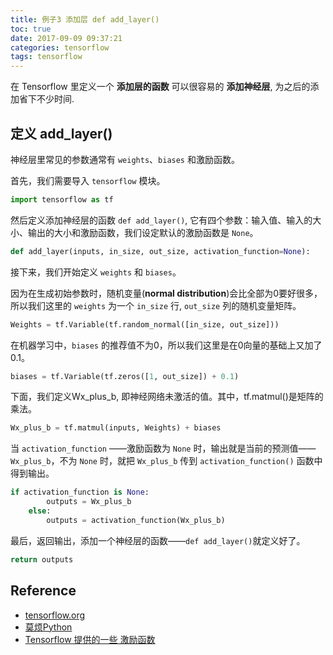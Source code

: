 ```yaml
---
title: 例子3 添加层 def add_layer()
toc: true
date: 2017-09-09 09:37:21
categories: tensorflow
tags: tensorflow
---
```


在 Tensorflow 里定义一个 **添加层的函数** 可以很容易的 **添加神经层**, 为之后的添加省下不少时间.

<!-- more -->

## 定义 add_layer() 

神经层里常见的参数通常有 `weights`、`biases` 和激励函数。

首先，我们需要导入 `tensorflow` 模块。

```python
import tensorflow as tf
```

然后定义添加神经层的函数 `def add_layer()`, 它有四个参数：输入值、输入的大小、输出的大小和激励函数，我们设定默认的激励函数是 `None`。

```python
def add_layer(inputs, in_size, out_size, activation_function=None):    
```

接下来，我们开始定义 `weights` 和 `biases`。

因为在生成初始参数时，随机变量(**normal distribution**)会比全部为0要好很多，所以我们这里的 `weights` 为一个 `in_size` 行, `out_size` 列的随机变量矩阵。

```python
Weights = tf.Variable(tf.random_normal([in_size, out_size]))
```

在机器学习中，`biases` 的推荐值不为0，所以我们这里是在0向量的基础上又加了0.1。

```python
biases = tf.Variable(tf.zeros([1, out_size]) + 0.1)
```

下面，我们定义Wx_plus_b, 即神经网络未激活的值。其中，tf.matmul()是矩阵的乘法。

```python
Wx_plus_b = tf.matmul(inputs, Weights) + biases
```

当 `activation_function` ——激励函数为 `None` 时，输出就是当前的预测值——`Wx_plus_b`，不为 `None` 时，就把 `Wx_plus_b` 传到 `activation_function()` 函数中得到输出。

```python
if activation_function is None:
        outputs = Wx_plus_b
    else:
        outputs = activation_function(Wx_plus_b)
```

最后，返回输出，添加一个神经层的函数——`def add_layer()`就定义好了。

```python
return outputs
```

## Reference

- [tensorflow.org][1]
- [莫烦Python][2]
- [Tensorflow 提供的一些 激励函数][5]

[1]: https://www.tensorflow.org/
[2]: https://morvanzhou.github.io/tutorials/machine-learning/tensorflow/
[3]: https://github.com/MorvanZhou/Tensorflow-Tutorial
[4]: /2018/09/07/tensorflow-2-6-A-activation-function/
[5]: https://www.tensorflow.org/api_guides/python/nn

